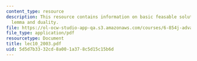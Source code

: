 ```yaml
---
content_type: resource
description: This resource contains information on basic feasable solution, Farkas'
  lemma and duality.
file: https://ol-ocw-studio-app-qa.s3.amazonaws.com/courses/6-854j-advanced-algorithms-fall-2005/5d5d7b3332cd8a001a378c5d15c15b6d_lec10_2003.pdf
file_type: application/pdf
resourcetype: Document
title: lec10_2003.pdf
uid: 5d5d7b33-32cd-8a00-1a37-8c5d15c15b6d
---
```


